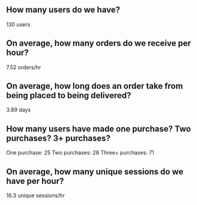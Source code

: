 ## How many users do we have?
130 users


## On average, how many orders do we receive per hour?
7.52 orders/hr

## On average, how long does an order take from being placed to being delivered?
3.89 days

## How many users have made one purchase? Two purchases? 3+ purchases?
One purchase: 25
Two purchases: 28
Three+ purchases: 71

## On average, how many unique sessions do we have per hour?
16.3 unique sessions/hr

